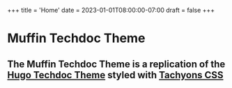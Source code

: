 +++
title = 'Home'
date = 2023-01-01T08:00:00-07:00
draft = false
+++

# Muffin Techdoc Theme

## The Muffin Techdoc Theme is a replication of the [Hugo Techdoc Theme](https://github.com/thingsym/hugo-theme-techdoc) styled with [Tachyons CSS](https://tachyons.io/)


